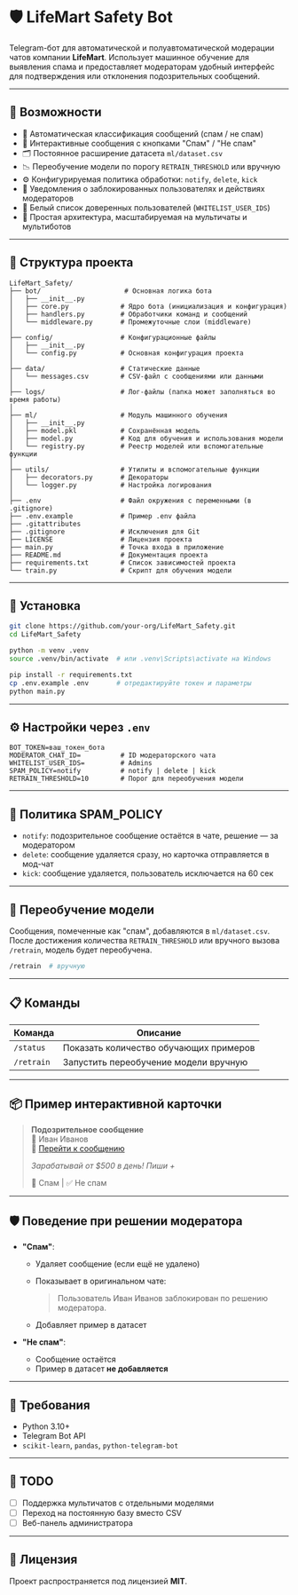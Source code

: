 # 🛡️ LifeMart Safety Bot

Telegram-бот для автоматической и полуавтоматической модерации чатов компании **LifeMart**. Использует машинное обучение для выявления спама и предоставляет модераторам удобный интерфейс для подтверждения или отклонения подозрительных сообщений.

---

## 🚀 Возможности

- 📌 Автоматическая классификация сообщений (спам / не спам)
- 🤖 Интерактивные сообщения с кнопками "Спам" / "Не спам"
- 🗂️ Постоянное расширение датасета `ml/dataset.csv`
- 📉 Переобучение модели по порогу `RETRAIN_THRESHOLD` или вручную
- ⚙️ Конфигурируемая политика обработки: `notify`, `delete`, `kick`
- 💬 Уведомления о заблокированных пользователях и действиях модераторов
- 🔐 Белый список доверенных пользователей (`WHITELIST_USER_IDS`)
- 🔄 Простая архитектура, масштабируемая на мультичаты и мультиботов

---

## 📁 Структура проекта

```text
LifeMart_Safety/
├── bot/                     # Основная логика бота
│   ├── __init__.py
│   ├── core.py             # Ядро бота (инициализация и конфигурация)
│   ├── handlers.py         # Обработчики команд и сообщений
│   └── middleware.py       # Промежуточные слои (middleware)
│
├── config/                 # Конфигурационные файлы
│   ├── __init__.py
│   └── config.py           # Основная конфигурация проекта
│
├── data/                   # Статические данные
│   └── messages.csv        # CSV-файл с сообщениями или данными
│
├── logs/                   # Лог-файлы (папка может заполняться во время работы)
│
├── ml/                     # Модуль машинного обучения
│   ├── __init__.py
│   ├── model.pkl           # Сохранённая модель
│   ├── model.py            # Код для обучения и использования модели
│   └── registry.py         # Реестр моделей или вспомогательные функции
│
├── utils/                  # Утилиты и вспомогательные функции
│   ├── decorators.py       # Декораторы
│   └── logger.py           # Настройка логирования
│
├── .env                    # Файл окружения с переменными (в .gitignore)
├── .env.example            # Пример .env файла
├── .gitattributes
├── .gitignore              # Исключения для Git
├── LICENSE                 # Лицензия проекта
├── main.py                 # Точка входа в приложение
├── README.md               # Документация проекта
├── requirements.txt        # Список зависимостей проекта
└── train.py                # Скрипт для обучения модели
```

---

## 🧪 Установка

```bash
git clone https://github.com/your-org/LifeMart_Safety.git
cd LifeMart_Safety

python -m venv .venv
source .venv/bin/activate  # или .venv\Scripts\activate на Windows

pip install -r requirements.txt
cp .env.example .env       # отредактируйте токен и параметры
python main.py
```

---

## ⚙️ Настройки через `.env`

```dotenv
BOT_TOKEN=ваш_токен_бота
MODERATOR_CHAT_ID=          # ID модераторского чата
WHITELIST_USER_IDS=         # Admins
SPAM_POLICY=notify          # notify | delete | kick
RETRAIN_THRESHOLD=10        # Порог для переобучения модели
```

---

## 👮 Политика SPAM_POLICY

- `notify`: подозрительное сообщение остаётся в чате, решение — за модератором
- `delete`: сообщение удаляется сразу, но карточка отправляется в мод-чат
- `kick`: сообщение удаляется, пользователь исключается на 60 сек

---

## 🔄 Переобучение модели

Сообщения, помеченные как "спам", добавляются в `ml/dataset.csv`. После достижения количества `RETRAIN_THRESHOLD` или вручного вызова `/retrain`, модель будет переобучена.

```bash
/retrain  # вручную
```

---

## 📋 Команды

| Команда       | Описание                                 |
|---------------|------------------------------------------|
| `/status`     | Показать количество обучающих примеров   |
| `/retrain`    | Запустить переобучение модели вручную    |

---

## 📦 Пример интерактивной карточки

> **Подозрительное сообщение**  
> 👤 Иван Иванов  
> 🔗 [Перейти к сообщению](https://t.me/c/...)  
>  
> _Зарабатывай от $500 в день! Пиши +_  
>  
> 🚫 Спам | ✅ Не спам

---

## 🛡️ Поведение при решении модератора

- **"Спам"**:
  - Удаляет сообщение (если ещё не удалено)
  - Показывает в оригинальном чате:  
    > Пользователь Иван Иванов заблокирован по решению модератора.

  - Добавляет пример в датасет

- **"Не спам"**:
  - Сообщение остаётся
  - Пример в датасет **не добавляется**

---

## 🧠 Требования

- Python 3.10+
- Telegram Bot API
- `scikit-learn`, `pandas`, `python-telegram-bot`

---

## 📌 TODO

- [ ] Поддержка мультичатов с отдельными моделями
- [ ] Переход на постоянную базу вместо CSV
- [ ] Веб-панель администратора

---

## 📜 Лицензия

Проект распространяется под лицензией **MIT**.


